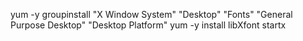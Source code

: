 yum -y groupinstall "X Window System" "Desktop" "Fonts" "General Purpose Desktop" "Desktop Platform"
yum -y install libXfont
startx

